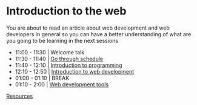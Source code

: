 # Introduction to the web
You are about to read an article about web development and web developers in general so you can have a better understanding of what are you going to be learning in the next sessions

- 11:00 - 11:30 | Welcome talk
- 11:30 - 11:40 | [Go through schedule](./schedule.md)
- 11:40 - 12:10 | [Introduction to programming](./programming.md)
- 12:10 - 12:50 | [Introduction to web development](./intro-to-web.md)
- 01:00 - 01:10 | BREAK
- 01:10 - 2:00  | [Web development tools](./webdev-tools.md)

 [Resources](./resources.md)


